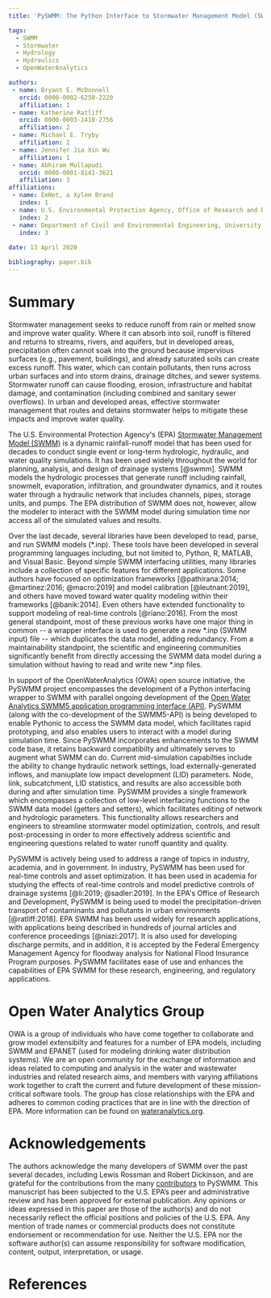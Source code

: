 ```yaml
---
title: 'PySWMM: The Python Interface to Stormwater Management Model (SWMM)'

tags:
  - SWMM
  - Stormwater
  - Hydrology
  - Hydraulics
  - OpenWaterAnalytics

authors:
 - name: Bryant E. McDonnell
   orcid: 0000-0002-6250-2220
   affiliation: 1
 - name: Katherine Ratliff
   orcid: 0000-0003-1410-2756
   affiliation: 2
 - name: Michael E. Tryby
   affiliation: 2
 - name: Jennifer Jia Xin Wu
   affiliation: 1
 - name: Abhiram Mullapudi
   orcid: 0000-0001-8141-3621
   affiliation: 3
affiliations:
 - name: EmNet, a Xylem Brand
   index: 1
 - name: U.S. Environmental Protection Agency, Office of Research and Development
   index: 2
 - name: Department of Civil and Environmental Engineering, University of Michigan
   index: 3
   
date: 13 April 2020

bibliography: paper.bib
---
```


# Summary

Stormwater management seeks to reduce runoff from rain or melted snow and improve water quality. Where it can absorb into soil, runoff is filtered and returns to streams, rivers, and aquifers, but in developed areas, precipitation often cannot soak into the ground because impervious surfaces (e.g., pavement, buildings), and already saturated soils can create excess runoff. This water, which can contain pollutants, then runs across urban surfaces and into storm drains, drainage ditches, and sewer systems. Stormwater runoff can cause flooding, erosion, infrastructure and habitat damage, and contamination (including combined and sanitary sewer overflows). In urban and developed areas, effective stormwater management that routes and detains stormwater helps to mitigate these impacts and improve water quality.

The U.S. Environmental Protection Agency's (EPA) [Stormwater Management Model (SWMM)](https://www.epa.gov/water-research/storm-water-management-model-swmm) is a dynamic rainfall-runoff model that has been used for decades to conduct single event or long-term hydrologic, hydraulic, and water quality simulations. It has been used widely throughout the world for planning, analysis, and design of drainage systems [@swmm]. SWMM models the hydrologic processes that generate runoff including rainfall, snowmelt, evaporation, infiltration, and groundwater dynamics, and it routes water through a hydraulic network that includes channels, pipes, storage units, and pumps. The EPA distribution of SWMM does not, however, allow the modeler to interact with the SWMM model during simulation time nor access all of the simulated values and results.

Over the last decade, several libraries have been developed to read, parse, and run SWMM models (\*.inp). These tools have been developed in several programming languages including, but not limited to, Python, R, MATLAB, and Visual Basic. Beyond simple SWMM interfacing utilities, many libraries include a collection of specific features for different applications. Some authors have focused on optimization frameworks [@pathirana:2014; @martinez:2016; @macro:2019] and model calibration [@leutnant:2019], and others have moved toward water quality modeling within their frameworks [@banik:2014]. Even others have extended functionality to support modeling of real-time controls [@riano:2016]. From the most general standpoint, most of these previous works have one major thing in common -- a wrapper interface is used to generate a new \*.inp (SWMM input) file -- which duplicates the data model, adding redundancy. From a maintainability standpoint, the scientific and engineering communities significantly benefit from directly accessing the SWMM data model during a simulation without having to read and write new \*.inp files. 

In support of the OpenWaterAnalytics  (OWA) open source initiative, the PySWMM project encompasses the development of a Python interfacing wrapper to SWMM with parallel ongoing development of the [Open Water Analytics SWMM5 application programming interface (API)](https://github.com/OpenWaterAnalytics/Stormwater-Management-Model). PySWMM (along with the co-development of the SWMM5-API) is being developed to enable Pythonic to access the SWMM data model, which facilitates rapid prototyping, and also enables users to interact with a model during simulation time. Since PySWMM incorporates enhancements to the SWMM code base, it retains backward compatibilty and ultimately serves to augment what SWMM can do. Current mid-simulation capabilties include the ability to change hydraulic network settings, load externally-generated inflows, and maniuplate low impact development (LID) parameters. Node, link, subcatchment, LID statistics, and results are also accessible both during and after simulation time. PySWMM provides a single framework which encompasses a collection of low-level interfacing functions to the SWMM data model (getters and setters), which facilitates editing of network and hydrologic parameters. This functionality allows researchers and engineers to streamline stormwater model optimization, controls, and result post-processing in order to more effectively address scientific and engineering questions related to water runoff quantity and quality. 

PySWMM is actively being used to address a range of topics in industry, academia, and in government. In industry, PySWMM has been used for real-time controls and asset optimization.  It has been used in academia for studying the effects of real-time controls and model predictive controls of drainage systems [@li:2019; @sadler:2019]. In the EPA's Office of Research and Development, PySWMM is being used to model the precipitation-driven transport of contaminants and pollutants in urban environments [@ratliff:2018]. EPA SWMM has been used widely for research applications, with applications being described in hundreds of journal articles and conference proceedings [@niazi:2017]. It is also used for developing discharge permits, and in addition, it is accepted by the Federal Emergency Management Agency for floodway analysis for National Flood Insurance Program purposes. PySWMM facilitates ease of use and enhances the capabilities of EPA SWMM for these research, engineering, and regulatory applications.

# Open Water Analytics Group

OWA is a group of individuals who have come together to collaborate and grow model extensibilty and features for a number of EPA models, including SWMM and EPANET (used for modeling drinking water distribution systems). We are an open community for the exchange of information and ideas related to computing and analysis in the water and wastewater industries and related research aims, and members with varying affiliations work together to craft the current and future development of these mission-critical software tools. The group has close relationships with the EPA and adheres to common coding practices that are in line with the direction of EPA. More information can be found on [wateranalytics.org](wateranalytics.org). 

# Acknowledgements

The authors acknowledge the many developers of SWMM over the past several decades, including Lewis Rossman and Robert Dickinson, and are grateful for the contributions from the many [contributors](https://github.com/OpenWaterAnalytics/pyswmm/blob/master/AUTHORS) to PySWMM. This manuscript has been subjected to the U.S. EPA’s peer and administrative review and has been approved for external publication. Any opinions or ideas expressed in this paper are those of the author(s) and do not necessarily reflect the official positions and policies of the U.S. EPA. Any mention of trade names or commercial products does not constitute endorsement or recommendation for use. Neither the U.S. EPA nor the software author(s) can assume responsibility for software modification, content, output, interpretation, or usage.

# References